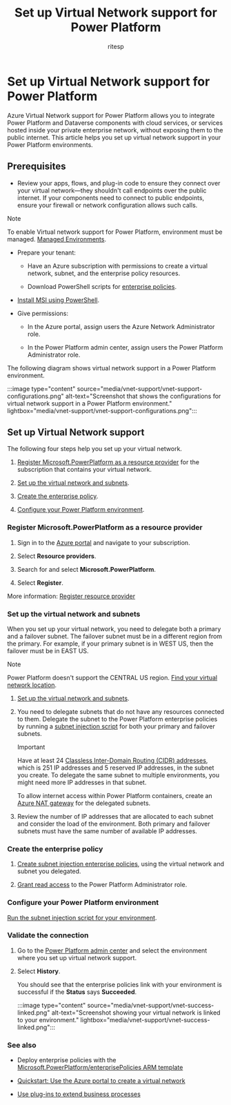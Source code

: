 ﻿---
title: Set up Virtual Network support for Power Platform
description: Learn how to set up Azure Virtual Network support for Power Platform.
ms.date: 2/15/2024
ms.topic: overview
ms.component: pa-admin
ms.subservice: admin
author: ritesp
ms.author: ritesp
search.audienceType: admin
ms.custom: "admin-security"
---

# Set up Virtual Network support for Power Platform

Azure Virtual Network support for Power Platform allows you to integrate Power Platform and Dataverse components with cloud services, or services hosted inside your private enterprise network, without exposing them to the public internet. This article helps you set up virtual network support in your Power Platform environments.

## Prerequisites

- Review your apps, flows, and plug-in code to ensure they connect over your virtual network—they shouldn't call endpoints over the public internet. If your components need to connect to public endpoints, ensure your firewall or network configuration allows such calls.
  
> [!NOTE]
> To enable Virtual network support for Power Platform, environment must be managed. [Managed Environments](managed-environment-overview).

- Prepare your tenant:

  - Have an Azure subscription with permissions to create a virtual network, subnet, and the enterprise policy resources.

  - Download PowerShell scripts for [enterprise policies](https://github.com/microsoft/PowerApps-Samples/tree/master/powershell/enterprisePolicies).

- [Install MSI using PowerShell](/powershell/scripting/install/installing-powershell).

- Give permissions:

  - In the Azure portal, assign users the Azure Network Administrator role.

  - In the Power Platform admin center, assign users the Power Platform Administrator role.

The following diagram shows virtual network support in a Power Platform environment.

:::image type="content" source="media/vnet-support/vnet-support-configurations.png" alt-text="Screenshot that shows the configurations for virtual network support in a Power Platform environment." lightbox="media/vnet-support/vnet-support-configurations.png":::

## Set up Virtual Network support

The following four steps help you set up your virtual network.

1. [Register Microsoft.PowerPlatform as a resource provider](#register-microsoftpowerplatform-as-a-resource-provider) for the subscription that contains your virtual network.

1. [Set up the virtual network and subnets](#set-up-the-virtual-network-and-subnets).

1. [Create the enterprise policy](#create-the-enterprise-policy).

1. [Configure your Power Platform environment](#configure-your-power-platform-environment).

### Register Microsoft.PowerPlatform as a resource provider

1. Sign in to the [Azure portal](https://portal.azure.com/) and navigate to your subscription.

1. Select **Resource providers**.

1. Search for and select **Microsoft.PowerPlatform**.

1. Select **Register**.

More information: [Register resource provider](/azure/azure-resource-manager/management/resource-providers-and-types#register-resource-provider-1)

### Set up the virtual network and subnets

When you set up your virtual network, you need to delegate both a primary and a failover subnet. The failover subnet must be in a different region from the primary. For example, if your primary subnet is in WEST US, then the failover must be in EAST US.

> [!NOTE]
> Power Platform doesn't support the CENTRAL US region. [Find your virtual network location](https://github.com/microsoft/PowerApps-Samples/blob/master/powershell/enterprisePolicies/SubnetInjection/ValidateVnetLocationForEnterprisePolicy.ps1).

1. [Set up the virtual network and subnets](/azure/virtual-network/manage-subnet-delegation?tabs=manage-subnet-delegation-portal).

1. You need to delegate subnets that do not have any resources connected to them. Delegate the subnet to the Power Platform enterprise policies by running a [subnet injection script](https://github.com/microsoft/PowerApps-Samples/tree/master/powershell/enterprisePolicies#1-setup-virtual-network-for-subnet-injection) for both your primary and failover subnets.

   > [!IMPORTANT]
   > Have at least 24 [Classless Inter-Domain Routing (CIDR) addresses](https://datatracker.ietf.org/doc/html/rfc4632), which is 251 IP addresses and 5 reserved IP addresses, in the subnet you create. To delegate the same subnet to multiple environments, you might need more IP addresses in that subnet.

   To allow internet access within Power Platform containers, create an [Azure NAT gateway](/azure/nat-gateway/nat-overview) for the delegated subnets.

1. Review the number of IP addresses that are allocated to each subnet and consider the load of the environment. Both primary and failover subnets must have the same number of available IP addresses.

### Create the enterprise policy

1. [Create subnet injection enterprise policies](https://github.com/microsoft/PowerApps-Samples/tree/master/powershell/enterprisePolicies#2-create-subnet-injection-enterprise-policy), using the virtual network and subnet you delegated.

1. [Grant read access](customer-managed-key.md#grant-the-power-platform-admin-privilege-to-read-enterprise-policy) to the Power Platform Administrator role.

### Configure your Power Platform environment

[Run the subnet injection script for your environment](https://github.com/microsoft/PowerApps-Samples/tree/master/powershell/enterprisePolicies#7-set-subnet-injection-for-an-environment).

### Validate the connection

1. Go to the [Power Platform admin center](https://aka.ms/ppac) and select the environment where you set up virtual network support.

1. Select **History**.

   You should see that the enterprise policies link with your environment is successful if the **Status** says **Succeeded**.

    :::image type="content" source="media/vnet-support/vnet-success-linked.png" alt-text="Screenshot showing your virtual network is linked to your environment." lightbox="media/vnet-support/vnet-success-linked.png":::

### See also

- Deploy enterprise policies with the [Microsoft.PowerPlatform/enterprisePolicies ARM template](/azure/templates/microsoft.powerplatform/enterprisepolicies?pivots=deployment-language-arm-template)

- [Quickstart: Use the Azure portal to create a virtual network](/azure/virtual-network/quick-create-portal)

- [Use plug-ins to extend business processes](/power-apps/developer/data-platform/plug-ins)
